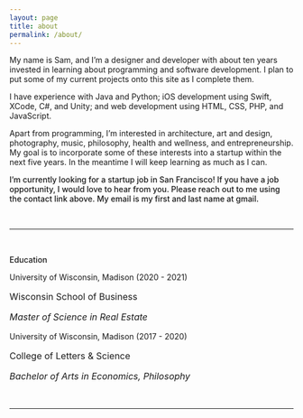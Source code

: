 ```yaml
---
layout: page
title: about
permalink: /about/
---
```


My name is Sam, and I’m a designer and developer with about ten years invested in learning about programming and software development. I plan to put some of my current projects onto this site as I complete them.

I have experience with Java and Python; iOS development using Swift, XCode, C#, and Unity; and web development using HTML, CSS, PHP, and JavaScript.

Apart from programming, I’m interested in architecture, art and design, photography, music, philosophy, health and wellness, and entrepreneurship. My goal is to incorporate some of these interests into a startup within the next five years. In the meantime I will keep learning as much as I can.

<p style="font-weight:500">I’m currently looking for a startup job in San Francisco! If you have a job opportunity, I would love to hear from you. Please reach out to me using the contact link above. My email is my first and last name at gmail.</p>

<br>

---

<br>

<p style="font-weight:500">Education</p>

<p>University of Wisconsin, Madison (2020 - 2021)</p>
<p style="font-size: 16px">Wisconsin School of Business</p>
<p style="font-size: 16px; font-style: italic">Master of Science in Real Estate</p>

<p>University of Wisconsin, Madison (2017 - 2020)</p>
<p style="font-size: 16px">College of Letters & Science</p>
<p style="font-size: 16px; font-style: italic">Bachelor of Arts in Economics, Philosophy</p>

<br>

---